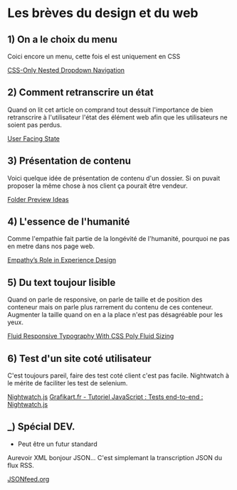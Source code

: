 # Les brèves du design et du web 
 
 
## 1) On a le choix du menu

Coici encore un menu, cette fois el est uniquement en CSS

[CSS-Only Nested Dropdown Navigation](http://codepen.io/gabriellewee/pen/ybKxgB)
 

## 2) Comment retranscrire un état

Quand on lit cet article on comprand tout dessuit l'importance de bien retranscrire à l'utilisateur l'état des élément web afin que les utilisateurs ne soient pas perdus.

[User Facing State](https://css-tricks.com/user-facing-state/)


## 3) Présentation de contenu

Voici quelque idée de présentation de contenu d'un dossier. Si on puvait proposer la même chose à nos client ça pourait être vendeur.

[Folder Preview Ideas](https://tympanus.net/codrops/2017/05/17/folder-preview-ideas/)


## 4) L'essence de l'humanité

Comme l'empathie fait partie de la longévité de l'humanité, pourquoi ne pas en metre dans nos page web.

[Empathy’s Role in Experience Design](http://uxmag.com/articles/empathy%E2%80%99s-role-in-experience-design)


## 5) Du text toujour lisible

Quand on parle de responsive, on parle de taille et de position des conteneur mais on parle plus rarrement du contenu de ces conteneur. Augmenter la taille quand on en a la place n'est pas désagréable pour les yeux.

[Fluid Responsive Typography With CSS Poly Fluid Sizing](https://www.smashingmagazine.com/2017/05/fluid-responsive-typography-css-poly-fluid-sizing/)


## 6) Test d'un site coté utilisateur

C'est toujours pareil, faire des test coté client c'est pas facile. Nightwatch à le mérite de faciliter les test de selenium.

[Nightwatch.js](http://nightwatchjs.org/)
[Grafikart.fr - Tutoriel JavaScript : Tests end-to-end : Nightwatch.js](https://www.youtube.com/watch?v=LEljiDEquX4)


## _) Spécial DEV. 
 
- Peut être un futur standard

Aurevoir XML bonjour JSON... C'est simplemant la transcription JSON du flux RSS.

[JSONfeed.org](https://jsonfeed.org/)